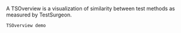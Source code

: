 A TSOverview is a visualization of similarity between test methods as measured by TestSurgeon.

	TSOverview demo

